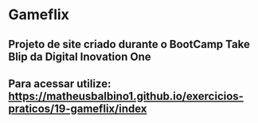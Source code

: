 # Gameflix

##  Projeto de site criado durante o BootCamp Take Blip da Digital Inovation One

## Para acessar utilize: https://matheusbalbino1.github.io/exercicios-praticos/19-gameflix/index

